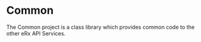 # Common

The Common project is a class library which provides common code to the other eRx API Services.
